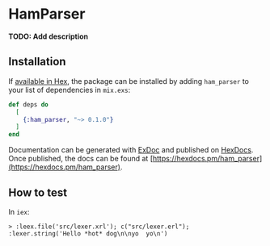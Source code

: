 # HamParser

**TODO: Add description**

## Installation

If [available in Hex](https://hex.pm/docs/publish), the package can be installed
by adding `ham_parser` to your list of dependencies in `mix.exs`:

```elixir
def deps do
  [
    {:ham_parser, "~> 0.1.0"}
  ]
end
```

Documentation can be generated with [ExDoc](https://github.com/elixir-lang/ex_doc)
and published on [HexDocs](https://hexdocs.pm). Once published, the docs can
be found at [https://hexdocs.pm/ham_parser](https://hexdocs.pm/ham_parser).

## How to test

In `iex`:

```
> :leex.file('src/lexer.xrl'); c("src/lexer.erl"); :lexer.string('Hello *hot* dog\n\nyo  yo\n')
```
